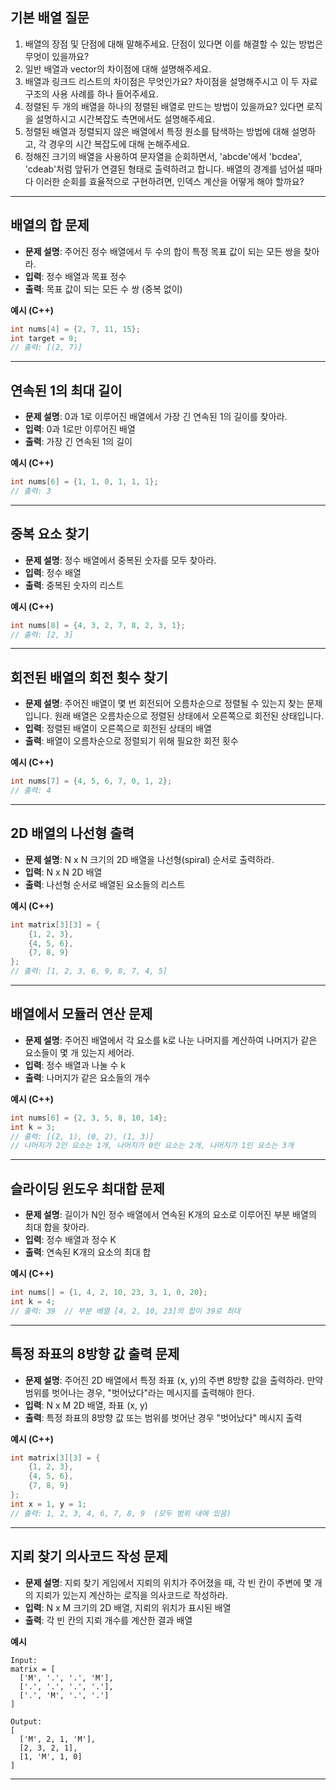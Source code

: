 
## 기본 배열 질문

1. 배열의 장점 및 단점에 대해 말해주세요. 단점이 있다면 이를 해결할 수 있는 방법은 무엇이 있을까요?
2. 일반 배열과 vector의 차이점에 대해 설명해주세요.
3. 배열과 링크드 리스트의 차이점은 무엇인가요? 차이점을 설명해주시고 이 두 자료구조의 사용 사례를 하나 들어주세요.
4. 정렬된 두 개의 배열을 하나의 정렬된 배열로 만드는 방법이 있을까요? 있다면 로직을 설명하시고 시간복잡도 측면에서도 설명해주세요.
5. 정렬된 배열과 정렬되지 않은 배열에서 특정 원소를 탐색하는 방법에 대해 설명하고, 각 경우의 시간 복잡도에 대해 논해주세요.
6. 정해진 크기의 배열을 사용하여 문자열을 순회하면서, 'abcde'에서 'bcdea', 'cdeab'처럼 앞뒤가 연결된 형태로 출력하려고 합니다. 배열의 경계를 넘어설 때마다 이러한 순회를 효율적으로 구현하려면, 인덱스 계산을 어떻게 해야 할까요?

---

## 배열의 합 문제

- **문제 설명**: 주어진 정수 배열에서 두 수의 합이 특정 목표 값이 되는 모든 쌍을 찾아라.
- **입력**: 정수 배열과 목표 정수
- **출력**: 목표 값이 되는 모든 수 쌍 (중복 없이)

**예시 (C++)**

```cpp
int nums[4] = {2, 7, 11, 15};
int target = 9;
// 출력: [(2, 7)]
```

---

## 연속된 1의 최대 길이

- **문제 설명**: 0과 1로 이루어진 배열에서 가장 긴 연속된 1의 길이를 찾아라.
- **입력**: 0과 1로만 이루어진 배열
- **출력**: 가장 긴 연속된 1의 길이

**예시 (C++)**

```cpp
int nums[6] = {1, 1, 0, 1, 1, 1};
// 출력: 3
```

---

## 중복 요소 찾기

- **문제 설명**: 정수 배열에서 중복된 숫자를 모두 찾아라.
- **입력**: 정수 배열
- **출력**: 중복된 숫자의 리스트

**예시 (C++)**

```cpp
int nums[8] = {4, 3, 2, 7, 8, 2, 3, 1};
// 출력: [2, 3]
```

---

## 회전된 배열의 회전 횟수 찾기

- **문제 설명**: 주어진 배열이 몇 번 회전되어 오름차순으로 정렬될 수 있는지 찾는 문제입니다. 원래 배열은 오름차순으로 정렬된 상태에서 오른쪽으로 회전된 상태입니다.
- **입력**: 정렬된 배열이 오른쪽으로 회전된 상태의 배열
- **출력**: 배열이 오름차순으로 정렬되기 위해 필요한 회전 횟수

**예시 (C++)**

```cpp
int nums[7] = {4, 5, 6, 7, 0, 1, 2};
// 출력: 4
```

---

## 2D 배열의 나선형 출력

- **문제 설명**: N x N 크기의 2D 배열을 나선형(spiral) 순서로 출력하라.
- **입력**: N x N 2D 배열
- **출력**: 나선형 순서로 배열된 요소들의 리스트

**예시 (C++)**

```cpp
int matrix[3][3] = {
    {1, 2, 3},
    {4, 5, 6},
    {7, 8, 9}
};
// 출력: [1, 2, 3, 6, 9, 8, 7, 4, 5]
```

---

## 배열에서 모듈러 연산 문제

- **문제 설명**: 주어진 배열에서 각 요소를 k로 나눈 나머지를 계산하여 나머지가 같은 요소들이 몇 개 있는지 세어라.
- **입력**: 정수 배열과 나눌 수 k
- **출력**: 나머지가 같은 요소들의 개수

**예시 (C++)**

```cpp
int nums[6] = {2, 3, 5, 8, 10, 14};
int k = 3;
// 출력: [(2, 1), (0, 2), (1, 3)]  
// 나머지가 2인 요소는 1개, 나머지가 0인 요소는 2개, 나머지가 1인 요소는 3개
```

---

## 슬라이딩 윈도우 최대합 문제

- **문제 설명**: 길이가 N인 정수 배열에서 연속된 K개의 요소로 이루어진 부분 배열의 최대 합을 찾아라.
- **입력**: 정수 배열과 정수 K
- **출력**: 연속된 K개의 요소의 최대 합

**예시 (C++)**

```cpp
int nums[] = {1, 4, 2, 10, 23, 3, 1, 0, 20};
int k = 4;
// 출력: 39  // 부분 배열 [4, 2, 10, 23]의 합이 39로 최대
```

---

## 특정 좌표의 8방향 값 출력 문제

- **문제 설명**: 주어진 2D 배열에서 특정 좌표 (x, y)의 주변 8방향 값을 출력하라. 만약 범위를 벗어나는 경우, "벗어났다"라는 메시지를 출력해야 한다.
- **입력**: N x M 2D 배열, 좌표 (x, y)
- **출력**: 특정 좌표의 8방향 값 또는 범위를 벗어난 경우 "벗어났다" 메시지 출력

**예시 (C++)**

```cpp
int matrix[3][3] = {
    {1, 2, 3},
    {4, 5, 6},
    {7, 8, 9}
};
int x = 1, y = 1;
// 출력: 1, 2, 3, 4, 6, 7, 8, 9  (모두 범위 내에 있음)
```

---

## 지뢰 찾기 의사코드 작성 문제

- **문제 설명**: 지뢰 찾기 게임에서 지뢰의 위치가 주어졌을 때, 각 빈 칸이 주변에 몇 개의 지뢰가 있는지 계산하는 로직을 의사코드로 작성하라.
- **입력**: N x M 크기의 2D 배열, 지뢰의 위치가 표시된 배열
- **출력**: 각 빈 칸의 지뢰 개수를 계산한 결과 배열

**예시**

```
Input: 
matrix = [
  ['M', '.', '.', 'M'],
  ['.', '.', '.', '.'],
  ['.', 'M', '.', '.']
]

Output:
[
  ['M', 2, 1, 'M'],
  [2, 3, 2, 1],
  [1, 'M', 1, 0]
]
```

---
